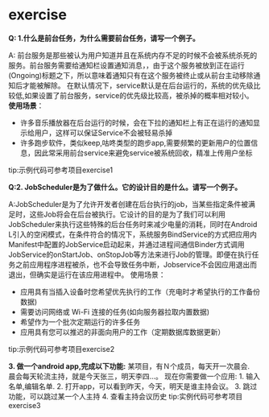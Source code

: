 # exercise

**Q:  1.什么是前台任务，为什么需要前台任务，请写一个例子。**

A: 前台服务是那些被认为用户知道并且在系统内存不足的时候不会被系统杀死的服务。前台服务需要给通知栏设置通知消息，，由于这个服务被放到正在运行(Ongoing)标题之下，所以意味着通知只有在这个服务被终止或从前台主动移除通知后才能被解除。
在默认情况下，service默认是在后台运行的，系统的优先级比较低,如果设置了前台服务，service的优先级比较高，被杀掉的概率相对较小。
**使用场景**：

 - 许多音乐播放器在后台运行的时候，会在下拉的通知栏上有正在运行的通知显示给用户，这样可以保证Service不会被轻易杀掉
 - 许多跑步软件，类似keep,咕咚类型的跑步app,需要频繁的更新用户的位置信息，因此常采用前台service来避免service被系统回收，精准上传用户坐标
 
tip:示例代码可参考项目exercise1


**Q:2.  JobScheduler是为了做什么。它的设计目的是什么。请写一个例子。**

A:JobScheduler是为了允许开发者创建在后台执行的job，当某些指定条件被满足时，这些Job将会在后台被执行。它设计的目的是为了我们可以利用JobScheduler来执行这些特殊的后台任务时来减少电量的消耗，同时在Android L引入的空闲模式，在条件符合的情况下，系统服务BindService的方式把应用内Manifest中配置的JobService启动起来，并通过进程间通信Binder方式调用JobService的onStartJob、onStopJob等方法来进行Job的管理。即便在执行任务之前应用程序进程被杀，也不会导致任务中断，Jobservice不会因应用退出而退出，但确实是运行在该应用进程中。
使用场景：

 - 应用具有当插入设备时您希望优先执行的工作（充电时才希望执行的工作备份数据)
 - 需要访问网络或 Wi-Fi 连接的任务(如向服务器拉取内置数据)
 - 希望作为一个批次定期运行的许多任务
 - 应用具有您可以推迟的非面向用户的工作（定期数据库数据更新）
 
tip:示例代码可参考项目exercise2
 

**3.  做一个android app,完成以下功能:**
某项目，有Ｎ个成员，每天开一次晨会.　晨会每天轮流主持，就是今天张三，明天李四...。
现在你需要做一个应用:
    1. 输入名单,编辑名单.
    2. 打开app，可以看到昨天，今天，明天是谁主持会议。
    3. 跳过功能，可以跳过某一个人主持
    4. 查看主持会议历史
tip:实例代码可参考项目exercise3